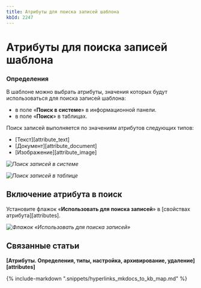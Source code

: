 ```yaml
---
title: Атрибуты для поиска записей шаблона
kbId: 2247
---
```


# Атрибуты для поиска записей шаблона

### Определения

В шаблоне можно выбрать атрибуты, значения которых будут использоваться для поиска записей шаблона:

- в поле «**Поиск в системе**» в информационной панели.
- в поле «**Поиск**» в таблицах.


Поиск записей выполняется по значениям атрибутов следующих типов:
- [Текст][attribute_text]
- [Документ][attribute_document]
- [Изображение][attribute_image]

_![Поиск записей в системе](https://kb.comindware.ru/assets/img_6603e4e419776.png)_

_![Поиск записей в таблице](https://kb.comindware.ru/assets/img_6603e4fb70b74.png)_

## Включение атрибута в поиск

Установите флажок «**Использовать для поиска записей**» в [свойствах атрибута][attributes].

_![Флажок «Использовать для поиска записей»](https://kb.comindware.ru/assets/searcheable_attribute.png)_

## Связанные статьи

**[Атрибуты. Определения, типы, настройка, архивирование, удаление][attributes]**



{% include-markdown ".snippets/hyperlinks_mkdocs_to_kb_map.md" %}
